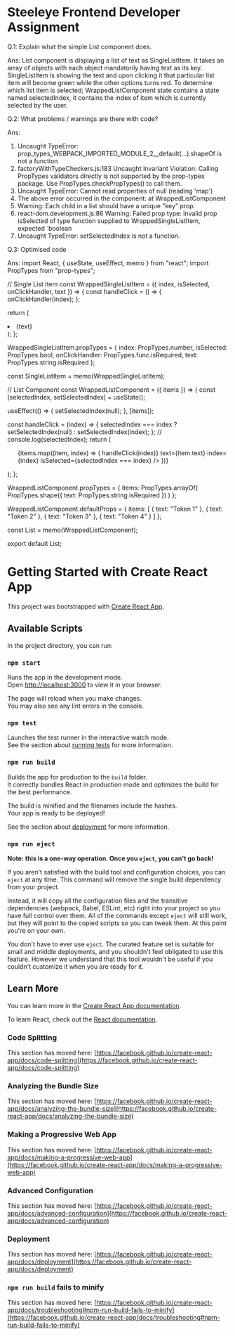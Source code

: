 # Steeleye Frontend Developer Assignment

Q.1: Explain what the simple List component does.

Ans:
List component is displaying a list of text as SingleListItem.
It takes an array of objects with each object mandatorily having text as its key.
SingleListItem is showing the text and upon clicking it that particular list item will
become green while the other options turns red. To determine which list item is selected;
WrappedListComponent state contains a state named selectedIndex, it contains the index
of item which is currently selected by the user.

Q.2: What problems / warnings are there with code?

Ans:

1. Uncaught TypeError: prop_types_WEBPACK_IMPORTED_MODULE_2\_\_default(...).shapeOf is not a function
2. factoryWithTypeCheckers.js:183 Uncaught Invariant Violation: Calling PropTypes validators directly is not supported by the prop-types package. Use PropTypes.checkPropTypes() to call them.
3. Uncaught TypeError: Cannot read properties of null (reading 'map')
4. The above error occurred in the component: at WrappedListComponent
5. Warning: Each child in a list should have a unique "key" prop.
6. react-dom.development.js:86 Warning: Failed prop type: Invalid prop isSelected of type function supplied to WrappedSingleListItem, expected `boolean
7. Uncaught TypeError: setSelectedIndex is not a function.

Q.3: Optimised code

Ans:
import React, { useState, useEffect, memo } from "react";
import PropTypes from "prop-types";

// Single List Item
const WrappedSingleListItem = ({ index, isSelected, onClickHandler, text }) => {
const handleClick = () => {
onClickHandler(index);
};

return (
<li
style={{ backgroundColor: isSelected ? "green" : "red" }}
onClick={handleClick} >
{text}
</li>
);
};

WrappedSingleListItem.propTypes = {
index: PropTypes.number,
isSelected: PropTypes.bool,
onClickHandler: PropTypes.func.isRequired,
text: PropTypes.string.isRequired
};

const SingleListItem = memo(WrappedSingleListItem);

// List Component
const WrappedListComponent = ({ items }) => {
const [selectedIndex, setSelectedIndex] = useState();

useEffect(() => {
setSelectedIndex(null);
}, [items]);

const handleClick = (index) => {
selectedIndex === index ? setSelectedIndex(null) : setSelectedIndex(index);
};
// console.log(selectedIndex);
return (
<ul style={{ textAlign: "left" }}>
{items.map((item, index) => (
<SingleListItem
key={index}
onClickHandler={() => handleClick(index)}
text={item.text}
index={index}
isSelected={selectedIndex === index}
/>
))}
</ul>
);
};

WrappedListComponent.propTypes = {
items: PropTypes.arrayOf(
PropTypes.shape({
text: PropTypes.string.isRequired
})
)
};

WrappedListComponent.defaultProps = {
items: [
{ text: "Token 1" },
{ text: "Token 2" },
{ text: "Token 3" },
{ text: "Token 4" }
]
};

const List = memo(WrappedListComponent);

export default List;

# Getting Started with Create React App

This project was bootstrapped with [Create React App](https://github.com/facebook/create-react-app).

## Available Scripts

In the project directory, you can run:

### `npm start`

Runs the app in the development mode.\
Open [http://localhost:3000](http://localhost:3000) to view it in your browser.

The page will reload when you make changes.\
You may also see any lint errors in the console.

### `npm test`

Launches the test runner in the interactive watch mode.\
See the section about [running tests](https://facebook.github.io/create-react-app/docs/running-tests) for more information.

### `npm run build`

Builds the app for production to the `build` folder.\
It correctly bundles React in production mode and optimizes the build for the best performance.

The build is minified and the filenames include the hashes.\
Your app is ready to be deployed!

See the section about [deployment](https://facebook.github.io/create-react-app/docs/deployment) for more information.

### `npm run eject`

**Note: this is a one-way operation. Once you `eject`, you can't go back!**

If you aren't satisfied with the build tool and configuration choices, you can `eject` at any time. This command will remove the single build dependency from your project.

Instead, it will copy all the configuration files and the transitive dependencies (webpack, Babel, ESLint, etc) right into your project so you have full control over them. All of the commands except `eject` will still work, but they will point to the copied scripts so you can tweak them. At this point you're on your own.

You don't have to ever use `eject`. The curated feature set is suitable for small and middle deployments, and you shouldn't feel obligated to use this feature. However we understand that this tool wouldn't be useful if you couldn't customize it when you are ready for it.

## Learn More

You can learn more in the [Create React App documentation](https://facebook.github.io/create-react-app/docs/getting-started).

To learn React, check out the [React documentation](https://reactjs.org/).

### Code Splitting

This section has moved here: [https://facebook.github.io/create-react-app/docs/code-splitting](https://facebook.github.io/create-react-app/docs/code-splitting)

### Analyzing the Bundle Size

This section has moved here: [https://facebook.github.io/create-react-app/docs/analyzing-the-bundle-size](https://facebook.github.io/create-react-app/docs/analyzing-the-bundle-size)

### Making a Progressive Web App

This section has moved here: [https://facebook.github.io/create-react-app/docs/making-a-progressive-web-app](https://facebook.github.io/create-react-app/docs/making-a-progressive-web-app)

### Advanced Configuration

This section has moved here: [https://facebook.github.io/create-react-app/docs/advanced-configuration](https://facebook.github.io/create-react-app/docs/advanced-configuration)

### Deployment

This section has moved here: [https://facebook.github.io/create-react-app/docs/deployment](https://facebook.github.io/create-react-app/docs/deployment)

### `npm run build` fails to minify

This section has moved here: [https://facebook.github.io/create-react-app/docs/troubleshooting#npm-run-build-fails-to-minify](https://facebook.github.io/create-react-app/docs/troubleshooting#npm-run-build-fails-to-minify)
